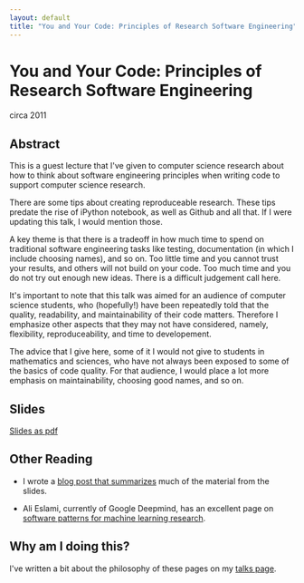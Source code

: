 ```yaml
---
layout: default
title: "You and Your Code: Principles of Research Software Engineering"
---
```


You and Your Code: Principles of Research Software Engineering
=====

circa 2011

## Abstract

This is a guest lecture that I've given to computer science research about how to think about
software engineering principles when writing code to support computer science research.

There are some tips about creating reproduceable research. These tips predate the rise
of iPython notebook, as well as Github and all that. If I were updating this talk, I would mention those.

A key theme is that there is a tradeoff in how much time to spend on traditional software engineering
tasks like testing, documentation (in which I include choosing names), and so on. Too little time
and you cannot trust your results, and others will not build on your code. Too much time
and you do not try out enough new ideas. There is a difficult judgement call here.

It's important to note that this talk was aimed for an audience of computer science students,
who (hopefully!) have been repeatedly told  that the quality, readability, and maintainability
of their code matters. Therefore I emphasize other aspects that they may not have considered,
namely, flexibility, reproduceability, and time to developement.

The advice that I give here, some of it I would not give to students in mathematics and sciences,
who have not always been exposed to some of the basics of code quality. For that audience,
I would place a lot more emphasis on maintainability, choosing good names, and so on.

## Slides

[Slides as pdf](software-engineering-cas.pdf)


## Other Reading

* I wrote a [blog post that summarizes](http://www.theexclusive.org/2012/08/principles-of-research-code.html) much of the material from the slides.

* Ali Eslami, currently of Google Deepmind, has an excellent page on [software patterns for machine learning research](http://arkitus.com/patterns-for-research-in-machine-learning/).

## Why am I doing this?

I've written a bit about the philosophy of these pages on my [talks page](../).
